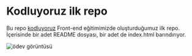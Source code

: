 # Kodluyoruz ilk repo
Bu repo [kodluyoruz](https://kodluyoruz.org) Front-end eğitimimizde oluşturduğumuz ilk repo. İçerisinde bir adet README dosyası, bir adet de index.html barındırıyor.

![ödev görüntüsü](https://github.com/aliriza76/kodluyoruzilkrepo/blob/main/img/odev.png)